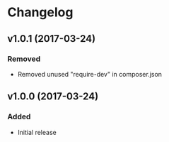 # Changelog

## v1.0.1 (2017-03-24)

### Removed
- Removed unused "require-dev" in composer.json

## v1.0.0 (2017-03-24)

### Added
- Initial release
